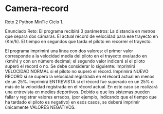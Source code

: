 # Camera-record
Reto 2 Python MinTic Ciclo 1.

Enunciado Reto:
El programa recibirá 3 parámetros:
La distancia en metros que separa dos cámaras.
El actual récord de velocidad para ese trayecto en (Km/h).
El tiempo en segundos que tarda el piloto en recorrer el trayecto. 

El programa imprimirá una línea con dos valores: el primer valor corresponde a la 
velocidad media del piloto en el trayecto evaluado en (km/h) y con un número decimal; 
el segundo valor indicará sí el piloto superó el récord o no. Se debe considerar lo siguiente:
Imprimirá VELOCIDAD NORMAL si el piloto no superó el récord.
Imprimirá NUEVO RECORD si se superó la velocidad registrada en el récord actual en menos de un 25%.
Imprimirá ENTREVISTA si el récord fue superado en un 25% o más de la velocidad registrada en el récord actual. 
En este caso se realizará una entrevista en medios deportivos.
Debido a que los sistemas pueden fallar y registrar valores errados, 
(por ejemplo, indicando que el tiempo que ha tardado el piloto es negativo) 
en esos casos, se deberá imprimir únicamente VALORES NEGATIVOS.
